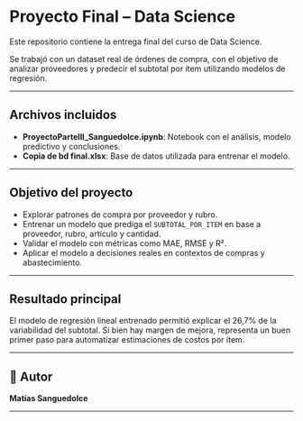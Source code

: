 # Proyecto Final – Data Science

Este repositorio contiene la entrega final del curso de Data Science.

Se trabajó con un dataset real de órdenes de compra, con el objetivo de analizar proveedores y predecir el subtotal por ítem utilizando modelos de regresión.

---

##  Archivos incluidos

- **ProyectoParteIII_Sanguedolce.ipynb**: Notebook con el análisis, modelo predictivo y conclusiones.
- **Copia de bd final.xlsx**: Base de datos utilizada para entrenar el modelo.

---

##  Objetivo del proyecto

- Explorar patrones de compra por proveedor y rubro.
- Entrenar un modelo que prediga el `SUBTOTAL_POR_ITEM` en base a proveedor, rubro, artículo y cantidad.
- Validar el modelo con métricas como MAE, RMSE y R².
- Aplicar el modelo a decisiones reales en contextos de compras y abastecimiento.

---

##  Resultado principal

El modelo de regresión lineal entrenado permitió explicar el 26,7% de la variabilidad del subtotal. Si bien hay margen de mejora, representa un buen primer paso para automatizar estimaciones de costos por ítem.

---

## 👤 Autor

**Matías Sanguedolce**

---
